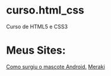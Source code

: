 # curso.html_css
 Curso de HTML5 e CSS3
# Meus Sites:
 <a href= "https://gabriel-coronado.github.io/curso.html_css/ex002/desafios/d010/android.html">Como surgiu o mascote Android.</a> 
 <a href="https://gabriel-coronado.github.io/curso.html_css/ex002/ex021/caixa02.html">Meraki</a>